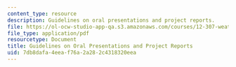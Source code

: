 ```yaml
---
content_type: resource
description: Guidelines on oral presentations and project reports.
file: https://ol-ocw-studio-app-qa.s3.amazonaws.com/courses/12-307-weather-and-climate-laboratory-spring-2009/7db8dafa4eeaf76a2a282c4318320eea_report.pdf
file_type: application/pdf
resourcetype: Document
title: Guidelines on Oral Presentations and Project Reports
uid: 7db8dafa-4eea-f76a-2a28-2c4318320eea
---
```

